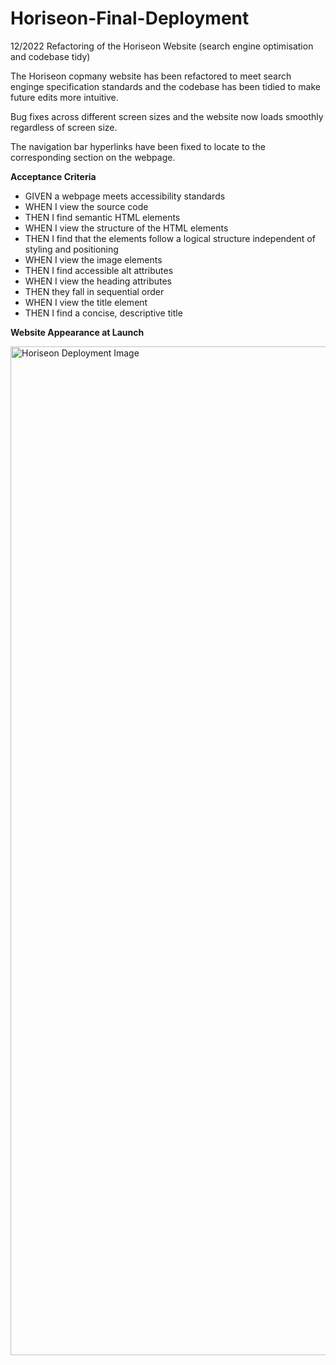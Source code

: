 # Horiseon-Final-Deployment
12/2022 Refactoring of the Horiseon Website (search engine optimisation and codebase tidy)

The Horiseon copmany website has been refactored to meet search enginge specification standards and the codebase has been tidied to make future edits more intuitive. 

Bug fixes across different screen sizes and the website now loads smoothly regardless of screen size. 

The navigation bar hyperlinks have been fixed to locate to the corresponding section on the webpage. 

**Acceptance Criteria** 

* GIVEN a webpage meets accessibility standards
* WHEN I view the source code 
* THEN I find semantic HTML elements
* WHEN I view the structure of the HTML elements
* THEN I find that the elements follow a logical structure independent of styling and positioning
* WHEN I view the image elements
* THEN I find accessible alt attributes
* WHEN I view the heading attributes
* THEN they fall in sequential order
* WHEN I view the title element
* THEN I find a concise, descriptive title

**Website Appearance at Launch**

<img width="1614" alt="Horiseon Deployment Image" src="https://user-images.githubusercontent.com/117972653/208092650-9141043a-3591-41d8-b27c-c3ee76edeae5.png">
